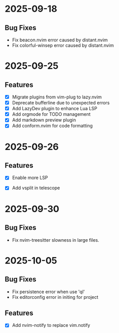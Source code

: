 # 2025-09-18

## Bug Fixes
- Fix beacon.nvim error caused by distant.nvim
- Fix colorful-winsep error caused by distant.nvim

# 2025-09-25

## Features
- [x] Migrate plugins from vim-plug to lazy.nvim
- [x] Deprecate bufferline due to unexpected errors
- [x] Add LazyDev plugin to enhance Lua LSP
- [x] Add orgmode for TODO management
- [x] Add markdown preview plugin
- [x] Add conform.nvim for code formatting

# 2025-09-26

## Features
- [x] Enable more LSP
- [x] Add vsplit in telescope


# 2025-09-30

## Bug Fixes
- Fix nvim-treesitter slowness in large files.


# 2025-10-05

## Bug Fixes
- Fix persistence error when use 'ql'
- Fix editorconfig error in initing for project

## Features
- [x] Add nvim-notify to replace vim.notify
